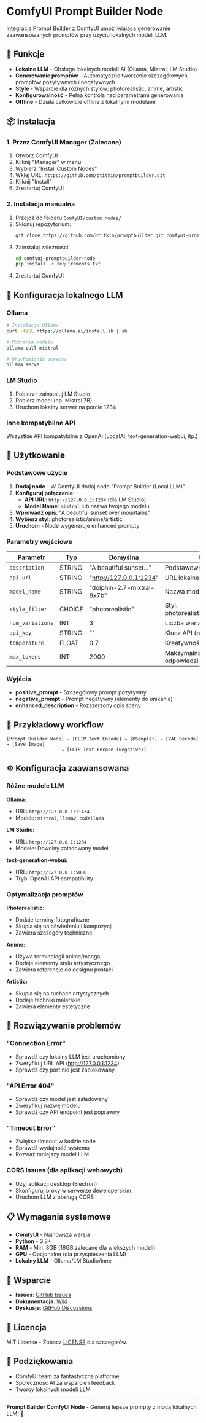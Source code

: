 # ComfyUI Prompt Builder Node

Integracja Prompt Builder z ComfyUI umożliwiająca generowanie zaawansowanych promptów przy użyciu lokalnych modeli LLM.

## 🚀 Funkcje

- **Lokalne LLM** - Obsługa lokalnych modeli AI (Ollama, Mistral, LM Studio)
- **Generowanie promptów** - Automatyczne tworzenie szczegółowych promptów pozytywnych i negatywnych
- **Style** - Wsparcie dla różnych stylów: photorealistic, anime, artistic
- **Konfigurowalność** - Pełna kontrola nad parametrami generowania
- **Offline** - Działa całkowicie offline z lokalnymi modelami

## 📦 Instalacja

### 1. Przez ComfyUI Manager (Zalecane)

1. Otwórz ComfyUI
2. Kliknij "Manager" w menu
3. Wybierz "Install Custom Nodes"
4. Wklej URL: `https://github.com/btitkin/promptbuilder.git`
5. Kliknij "Install"
6. Zrestartuj ComfyUI

### 2. Instalacja manualna

1. Przejdź do folderu `ComfyUI/custom_nodes/`
2. Sklonuj repozytorium:
   ```bash
   git clone https://github.com/btitkin/promptbuilder.git comfyui-promptbuilder-node
   ```
3. Zainstaluj zależności:
   ```bash
   cd comfyui-promptbuilder-node
   pip install -r requirements.txt
   ```
4. Zrestartuj ComfyUI

## 🔧 Konfiguracja lokalnego LLM

### Ollama
```bash
# Instalacja Ollama
curl -fsSL https://ollama.ai/install.sh | sh

# Pobranie modelu
ollama pull mistral

# Uruchomienie serwera
ollama serve
```

### LM Studio
1. Pobierz i zainstaluj LM Studio
2. Pobierz model (np. Mistral 7B)
3. Uruchom lokalny serwer na porcie 1234

### Inne kompatybilne API
Wszystkie API kompatybilne z OpenAI (LocalAI, text-generation-webui, itp.)

## 🎯 Użytkowanie

### Podstawowe użycie

1. **Dodaj node** - W ComfyUI dodaj node "Prompt Builder (Local LLM)"
2. **Konfiguruj połączenie:**
   - **API URL**: `http://127.0.0.1:1234` (dla LM Studio)
   - **Model Name**: `mistral` lub nazwa twojego modelu
3. **Wprowadź opis**: "A beautiful sunset over mountains"
4. **Wybierz styl**: photorealistic/anime/artistic
5. **Uruchom** - Node wygeneruje enhanced prompty

### Parametry wejściowe

| Parametr | Typ | Domyślna | Opis |
|----------|-----|----------|------|
| `description` | STRING | "A beautiful sunset..." | Podstawowy opis sceny |
| `api_url` | STRING | "http://127.0.0.1:1234" | URL lokalnego API LLM |
| `model_name` | STRING | "dolphin-2.7-mixtral-8x7b" | Nazwa modelu |
| `style_filter` | CHOICE | "photorealistic" | Styl: photorealistic/anime/artistic |
| `num_variations` | INT | 3 | Liczba wariantów (1-10) |
| `api_key` | STRING | "" | Klucz API (opcjonalny) |
| `temperature` | FLOAT | 0.7 | Kreatywność (0.1-2.0) |
| `max_tokens` | INT | 2000 | Maksymalna długość odpowiedzi |

### Wyjścia

- **positive_prompt** - Szczegółowy prompt pozytywny
- **negative_prompt** - Prompt negatywny (elementy do unikania)
- **enhanced_description** - Rozszerzony opis sceny

## 🔗 Przykładowy workflow

```
[Prompt Builder Node] → [CLIP Text Encode] → [KSampler] → [VAE Decode] → [Save Image]
                    ↘ [CLIP Text Encode (Negative)]
```

## ⚙️ Konfiguracja zaawansowana

### Różne modele LLM

**Ollama:**
- URL: `http://127.0.0.1:11434`
- Modele: `mistral`, `llama2`, `codellama`

**LM Studio:**
- URL: `http://127.0.0.1:1234`
- Modele: Dowolny załadowany model

**text-generation-webui:**
- URL: `http://127.0.0.1:5000`
- Tryb: OpenAI API compatibility

### Optymalizacja promptów

**Photorealistic:**
- Dodaje terminy fotograficzne
- Skupia się na oświetleniu i kompozycji
- Zawiera szczegóły techniczne

**Anime:**
- Używa terminologii anime/manga
- Dodaje elementy stylu artystycznego
- Zawiera referencje do designu postaci

**Artistic:**
- Skupia się na ruchach artystycznych
- Dodaje techniki malarskie
- Zawiera elementy estetyczne

## 🐛 Rozwiązywanie problemów

### "Connection Error"
- Sprawdź czy lokalny LLM jest uruchomiony
- Zweryfikuj URL API (http://127.0.0.1:1234)
- Sprawdź czy port nie jest zablokowany

### "API Error 404"
- Sprawdź czy model jest załadowany
- Zweryfikuj nazwę modelu
- Sprawdź czy API endpoint jest poprawny

### "Timeout Error"
- Zwiększ timeout w kodzie node
- Sprawdź wydajność systemu
- Rozważ mniejszy model LLM

### CORS Issues (dla aplikacji webowych)
- Użyj aplikacji desktop (Electron)
- Skonfiguruj proxy w serwerze deweloperskim
- Uruchom LLM z obsługą CORS

## 📋 Wymagania systemowe

- **ComfyUI** - Najnowsza wersja
- **Python** - 3.8+
- **RAM** - Min. 8GB (16GB zalecane dla większych modeli)
- **GPU** - Opcjonalne (dla przyspieszenia LLM)
- **Lokalny LLM** - Ollama/LM Studio/inne

## 🤝 Wsparcie

- **Issues**: [GitHub Issues](https://github.com/btitkin/promptbuilder/issues)
- **Dokumentacja**: [Wiki](https://github.com/btitkin/promptbuilder/wiki)
- **Dyskusje**: [GitHub Discussions](https://github.com/btitkin/promptbuilder/discussions)

## 📄 Licencja

MIT License - Zobacz [LICENSE](LICENSE) dla szczegółów.

## 🙏 Podziękowania

- ComfyUI team za fantastyczną platformę
- Społeczność AI za wsparcie i feedback
- Twórcy lokalnych modeli LLM

---

**Prompt Builder ComfyUI Node** - Generuj lepsze prompty z mocą lokalnych LLM! 🚀